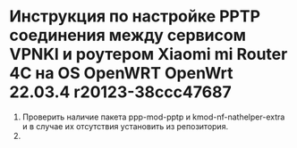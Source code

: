 # Инструкция по настройке PPTP соединения между сервисом VPNKI и роутером Xiaomi mi Router 4C на OS OpenWRT OpenWrt 22.03.4 r20123-38ccc47687

1. Проверить наличие пакета ppp-mod-pptp и kmod-nf-nathelper-extra и в случае их отсутствия установить из репозитория.
2. 
